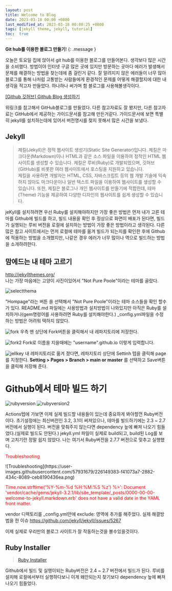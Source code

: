 ```yaml
---
layout: post
title: Welcome to Blog
date: 2023-03-18 00:00 +0800
last_modified_at: 2023-03-18 00:08:25 +0800
tags: [jekyll theme, jekyll, tutorial]
toc:  true
---
```

**Git hub를 이용한 블로그 만들기**!
{: .message }

오늘은 토요일 집에 앉아서 git hub를 이용한 블로그를 만들어본다.
생각보다 많은 시간을 소비했다. 방법이야 인터넷 구글 많은 곳에 있지만 방문하는 곳마다 에러가 발생해서 문제를 해결하는 방법을 찾는데에 좀 걸린거 같다. 잘 알려지지 않은 에러들이 너무 많아 블로그를 통해 나처럼 고통받는 사람들에게 환경적인 문제를 어떻게 해결할지에 대한 내생각을 적고자 만들었다.
하나하나 써가며 함 블로그를 사용해볼생각이다.


<a href="https://iingang.github.io/posts/windows-github-set/">[Github 깃허브] Github Blog 생성하기<a>  

위링크를 참고해서 GitHub블로그를 만들었다. 다른 참고자료도 잘 봤지만, 다른 참고자료는 GitHub에서 제공하는 가이드문서를 참고해 만든거같다. 가이드문서에 보면 특별히 jekyll를 설치하는데에 있어서 버전명시를 찾지 못해서 많은 시간을 보냈다. 

## Jekyll

>제킬(Jekyll)은 정적 웹사이트 생성기(Static Site Generator)입니다. 제킬은 마크다운(Markdown)이나 HTML과 같은 소스 파일을 이용하여 정적인 HTML 웹사이트를 생성할 수 있습니다. 제킬은 루비(Ruby)로 개발되었으며, 깃허브(GitHub)를 비롯한 여러 웹사이트에서 호스팅을 지원하고 있습니다.    
제킬을 사용하면 개발자는 HTML, CSS, 자바스크립트 등의 웹 개발 기술에 익숙하지 않아도 마크다운이나 일반 텍스트 파일을 이용하여 웹사이트를 생성할 수 있습니다. 또한, 제킬은 블로그나 개인 웹사이트를 만들기에 적합한데, 테마(Theme) 기능을 제공하여 다양한 디자인의 웹사이트를 쉽게 생성할 수 있습니다.


jeKyll를 설치하려면 우선 Ruby를 설치해야하지만 가장 좋은 방법은 먼저 내가 고른 테마를 Github에 빌드를 하고, 빌드 내용을 확인 후 정상으로 화면이 배포가 된다면, 빌드가 실행되는 루비 버전을 로컬에 설치하는 방법이 가장 좋은 방법이라고 생각된다. 다른 많은 참고 사이트에서는 먼저 로컬에 테마를 옮겨 빌드가 되는지를 확인한 후에 Github에 적용하는 방법을 소개했지만, 나같은 경우 에러가 너무 많이나 역으로 빌드하는 방법을 소개하려한다.

## 맘에드는 내 테마 고르기

<a href="http://jekyllthemes.org/">http://jekyllthemes.org/</a>  
나는 가장 마음에는 고양이 사진이있어서 "Not Pure Poole"이라는 테마를 골랐다.
 
![selectthema](https://user-images.githubusercontent.com/57931679/226149321-0c5257bc-7d79-4b2d-9b72-3fa864017ac8.png)

"Hompage"라는 버튼 을 선택해서 "Not Pure Poole"이라는 테마 소스들을 확인 할수가 있다. README.md 파일에는 사용방법과 설치방법이 나와있지만 아직은 Ruby를 설치하거나(gem명령어를 사용하려면 Ruby를 설치해야한다.) _config.yml파일을 수정하는 방법은 어려워 택하지 않았다.

![fork](https://user-images.githubusercontent.com/57931679/226149274-19b8bf92-bf0f-4634-9d5c-ddb2df24c7e7.png)
우측 맨 상단에 Fork버튼을 클릭해서 내 레파지토리에 저장한다.

![fork2](https://user-images.githubusercontent.com/57931679/226149331-0512772a-6bde-454d-bc76-a378cddadc23.png)
Fork로 이름을 지을때에는 "username".github.io 이렇게 입력합니다.

![jellkey](https://user-images.githubusercontent.com/57931679/226149349-cadf7680-6397-4dec-93f6-b9d2d46d8d88.png)
내 레파지토리로 옮겨 졌다면, 레파지토리 상단에 Settinh 텝을 클릭해 page를 지정한다. <b>Setting > Pages > Branch > main or master</b> 를 선택하고 Save버튼을 클릭해 저장해 준다.

# Github에서 테마 빌드 하기
![rubyversion](https://user-images.githubusercontent.com/57931679/226149362-7b2aeb55-7b47-47b6-b690-9796c4379388.png)
![rubyversion2](https://user-images.githubusercontent.com/57931679/226149375-f57011c1-d7a5-4b93-9d02-2361e5255b88.png)

Actions텝에 가보면 이제 실제 빌드할 내용들이 있는데 중요하게 봐야할껀 Ruby버전이다. 초기설정에는 최신버전인 3.2, 3.1이 써져있으나, 테마를 빌드하기에는 2.3 ~ 2.7버전에서 실행이 된다. 버전을 맞춰주지 않는다면 dependency 늪에 빠져 나오기 힘들었다.(실제로 빌드도 안된다.)  jekyll.yml 파일이 실제로 build되고, build된 Log를 보며 고치기란 정말 쉽지 않았다. 나는 여기서 Ruby버전을 2.7.7 버젼으로 맞추고 실행했다.

<p style="color: red;">Troubleshooting</p>
![Troubleshooting](https://user-images.githubusercontent.com/57931679/226149383-f41073a7-2882-434c-8089-ceb8190436ea.png)
<p style="color: red;">Time.now.strftime('%Y-%m-%d %H:%M:%S %z') %>': Document 'vendor/cache/gems/jekyll-3.2.1/lib/site_template/_posts/0000-00-00-welcome-to-jekyll.markdown.erb' does not have a valid date in the YAML front matter.
</p>
vendor 디렉토리를  _config.yml안에 exclude: 영역에 추가를 해주었다.
실제 해결방법을 한 이슈 <a href="https://github.com/jekyll/jekyll/issues/5267">https://github.com/jekyll/jekyll/issues/5267</a>  


이제 실제로 우리만의 블로그 사이트가 잘 작동하는것을 볼수있을것이다.

## Ruby Installer

><a href="https://rubyinstaller.org/downloads/">Ruby Installer</a>

Github에서 빌드 및 실행이되는 Ruby버전은 2.4 ~ 2.7 버전에서 빌드가 된다. 루비를 설치해 로컬에서부터 실행하다보니 이게 왜안되는지 찾기보다 dependency 늪에 빠져 나오기 힘들었다.

